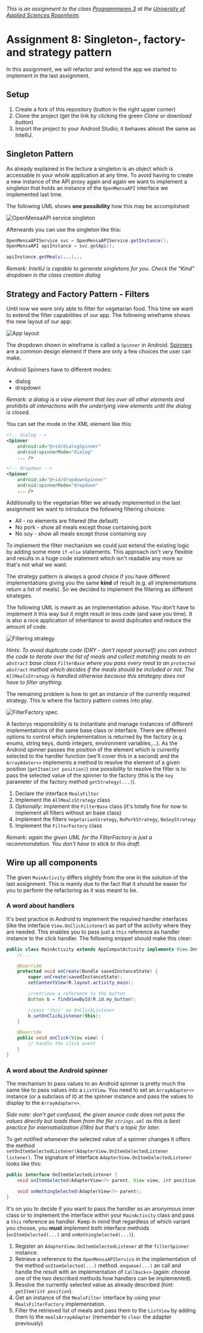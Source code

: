 _This is an assignment to the class [Programmieren 3](https://hsro-inf-prg3.github.io) at the [University of Applied Sciences Rosenheim](http://www.fh-rosenheim.de)._

# Assignment 8: Singleton-, factory- and strategy pattern

In this assignment, we will refactor and extend the app we started to implement in the last assignment.

## Setup

1. Create a fork of this repository (button in the right upper corner)
2. Clone the project (get the link by clicking the green _Clone or download button_)
3. Import the project to your Android Studio; it behaves almost the same as IntelliJ.

## Singleton Pattern

As already explained in the lecture a singleton is an object which is accessable in your whole application at any time.
To avoid having to create a new instance of the API proxy again and again we want to implement a singleton that holds an instance of the `OpenMensaAPI` interface we implemented last time.

The following UML shows **one possibility** how this may be accomplished:

![OpenMensaAPI service singleton](./assets/images/OpenMensaAPIService.svg)

Afterwards you can use the singleton like this:

```java
OpenMensaAPIService svc = OpenMensaAPIService.getInstance();
OpenMensaAPI apiInstance = svc.getApi();

apiInstance.getMeals(...)...
```

_Remark: IntelliJ is capable to generate singletons for you. Check the "Kind" dropdown in the class creation dialog_

## Strategy and Factory Pattern - Filters

Until now we were only able to filter for vegetarian food.
This time we want to extend the filter capabilities of our app.
The following wireframe shows the new layout of our app:

![App layout](./assets/images/Wireframe.svg)

The dropdown shown in wireframe is called a `Spinner` in Android.
[Spinners](https://developer.android.com/guide/topics/ui/controls/spinner.html) are a common design element if there are only a few choices the user can make.

Android Spinners have to different modes:

* dialog
* dropdown

_Remark: a dialog is a view element that lies over all other elements and prohibits all interactions with the underlying view elements until the dialog is closed._

You can set the mode in the XML element like this:

```xml
<!-- dialog -->
<Spinner
    android:id="@+id/dialogSpinner"
    android:spinnerMode="dialog"
    ... />

<!-- dropdown -->
<Spinner
    android:id="@+id/dropdownSpinner"
    android:spinnerMode="dropdown"
    ... />
```

Additionally to the vegetarian filter we already implemented in the last assignment we want to introduce the following filtering choices:

* All - no elements are filtered (the default)
* No pork - show all meals except those containing pork
* No soy - show all meals except those containing soy

To implement the filter mechanism we could just extend the existing logic by adding some more `if-else` statements.
This approach isn't very flexible and results in a huge code statement which isn't readable any more so that's not what we want.

The strategy pattern is always a good choice if you have different implementations giving you the same **kind** of result (e.g. all implementations return a list of meals).
So we decided to implement the filtering as different strategies.

The following UML is meant as an implementation advise.
You don't have to implement it this way but it might result in less code (and save you time).
It is also a nice application of inheritance to avoid duplicates and reduce the amount of code.

![Filtering strategy](./assets/images/FilteringStrategies.svg)

_Hints: To avoid duplicate code (DRY - don't repeat yourself) you can extract the code to iterate over the list of meals and collect matching meals to an `abstract` base class `FilterBase` where you pass every meal to an `protected abstract` method which decides if the meals should be included or not. The `AllMealsStrategy` is handled otherwise because this strategoy does not have to filter anything._

The remaining problem is how to get an instance of the currently required strategy.
This is where the factory pattern comes into play.

![FilterFactory spec](./assets/images/FilteringFactory.svg)

A factorys responsibility is to instantiate and manage instances of different implementations of the same base class or interface.
There are different options to control which implementation is returned by the factory (e.g. enums, string keys, dumb integers, environment variables,...).
As the Android spinner passes the position of the element which is currently selected to the handler function (we'll cover this in a second) and the `ArrayAdater<>` implements a method to resolve the element of a given position (`getItem(int position)`) one possibility to resolve the filter is to pass the selected value of the spinner to the factory (this is the `key` parameter of the factory method `getStrategy(...)`).

1. Declare the interface `MealsFilter`
2. Implement the `AllMealsStrategy` class
3. _Optionally:_ implement the `FilterBase` class (it's totally fine for now to implement all filters without an base class)
4. Implement the filters `VegetarianStrategy`, `NoPorkStrategy`, `NoSoyStrategy`
5. Implement the `FilterFactory` class

_Remark: again the given UML for the FilterFactory is just a recommondation. You don't have to stick to this draft._

## Wire up all components

The given `MainActivity` differs slightly from the one in the solution of the last assignment.
This is mainly due to the fact that it should be easier for you to perform the refactoring as it was meant to be.

### A word about handlers

It's best practice in Android to implement the required handler interfaces (like the interface `View.OnClickListener`) as part of the activity where they are needed.
This enables you to pass just a `this` reference as handler instance to the click handler.
The following snippet should make this clear:

```java
public class MainActivity extends AppCompatActivity implements View.OnClickListener {
    //...

    @Override
    protected void onCreate(Bundle savedInstanceState) {
        super.onCreate(savedInstanceState);
        setContentView(R.layout.activity_main);

        //retrieve a reference to the button
        Button b = findViewById(R.id.my_button);

        //pass 'this' as OnClickListener
        b.setOnClickListener(this);
    }

    @Override
    public void onClick(View view) {
        // handle the click event
    }
}
```

### A word about the Android spinner

The mechanism to pass values to an Android spinner is pretty much the same like to pass values into a `ListView`.
You need to set an `ArrayAdapter<>` instance (or a subclass of it) at the spinner instance and pass the values to display to the `ArrayAdapter<>`.

_Side note: don't get confused, the given source code does not pass the values directly but loads them from the file `strings.xml` as this is best practice for internatialization (i18n) but that's a topic for later._

To get notified whenever the selected value of a spinner changes it offers the method `setOnItemSelectedListener(AdapterView.OnItemSelectedListener listener)`.
The signature of interface `AdapterView.OnItemSelectedListener` looks like this:

```java
public interface OnItemSelectedListener {
    void onItemSelected(AdapterView<?> parent, View view, int position, long id);

    void onNothingSelected(AdapterView<?> parent);
}
```

It's on you to decide if you want to pass the handler as an anonymous inner class or to implement the interface within your `MainActivity` class and pass a `this` reference as handler.
Keep in mind that regardless of which variant you choose, you **must** implement both interface methods (`onItemSelected(...)` and `onNothingSelected(...)`).

1. Register an `AdapterView.OnItemSelectedListener` at the `filterSpinner` instance.
2. Retrieve a reference to the `OpenMensaAPIService` in the implementation of the method `onItemSelected(...)` method. `enqueue(...)` an call and handle the result with an implementation of `Callback<>` (again: choose one of the two described methods how handlers can be implemented).
3. Resolve the currently selected value as already described (_hint: `getItem(int position`_).
4. Get an instance of the `MealsFilter` interface by using your `MealsFilterFactory` implementation.
5. Filter the retrieved list of meals and pass them to the `ListView` by adding them to the `mealsArrayAdapter` (remember to `clear` the adapter previously)